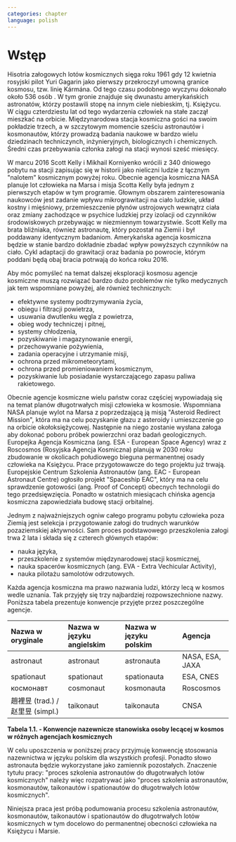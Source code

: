 ```yaml
---
categories: chapter
language: polish
---
```


# Wstęp

Hisotria załogowych lotów kosmicznych sięga roku 1961 gdy 12 kwietnia rosyjski pilot Yuri Gagarin jako pierwszy przekroczył umowną granice kosmosu, tzw. linię Kármána. Od tego czasu podobnego wyczynu dokonało około 536 osób <!-- TODO: quote needed -->. W tym gronie znajduje się dwunastu amerykańskich astronatów, którzy postawili stopę na innym ciele niebieskim, tj. Księżycu. W ciągu czterdziestu lat od tego wydarzenia człowiek na stałe zaczął mieszkać na orbicie. Międzynarodowa stacja kosmiczna gości na swoim pokładzie trzech, a w szczytowym momencie sześciu astronautów i kosmonautów, którzy prowadzą badania naukowe w bardzo wielu dziedzinach techniczynch, inżynieryjnych, biologicznych i chemicznych. Średni czas przebywania członka załogi na stacji wynosi sześć miesięcy.

W marcu 2016 Scott Kelly i Mikhail Korniyenko wrócili z 340 dniowego pobytu na stacji zapisując się w historii jako nieliczni ludzie z łącznym "nalotem" kosmicznym powyżej roku. Obecnie agencja kosmiczna NASA planuje lot człowieka na Marsa i misja Scotta Kelly była jednym z pierwszych etapów w tym programie. Głownym obszarem zainteresowania naukowców jest zadanie wpływu mikrograwitacji na ciało ludzkie, układ kostny i mięśniowy, przemieszczenie płynów ustrojowych wewnątrz ciała oraz zmiany zachodzące w psychice ludzkiej przy izolacji od czynników środowiskowych przebywając w niezmiennym towarzystwie. Scott Kelly ma brata bliźniaka, również astronautę, który pozostał na Ziemii i był poddawany identycznym badaniom. Amerykańska agencja kosmiczna będzie w stanie bardzo dokładnie zbadać wpływ powyższych czynników na ciało. Cykl adaptacji do grawitacji oraz badania po powrocie, którym poddani będą obaj bracia potrwają do końca roku 2016.

Aby móc pomyśleć na temat dalszej eksploracji kosmosu agencje kosmiczne muszą rozwiązać bardzo dużo problemów nie tylko medycznych jak tem wspomniane powyżej, ale również technicznych:

- efektywne systemy podtrzymywania życia,
- obiegu i filtracji powietrza,
- usuwania dwutlenku węgla z powietrza,
- obieg wody techniczej i pitnej,
- systemy chłodzenia,
- pozyskiwanie i magazynowanie energii,
- przechowywanie pożywienia,
- zadania operacyjne i utrzymanie misji,
- ochrona przed mikrometeorytami,
- ochrona przed promieniowaniem kosmicznym,
- pozyskiwanie lub posiadanie wystarczającego zapasu paliwa rakietowego.

Obecnie agencje kosmiczne wielu państw coraz częściej wypowiadają się na temat planów długotrwałych misji człowieka w kosmosie. Wspomniana NASA planuje wylot na Marsa z poprzedzającą ją misją "Asteroid Redirect Mission", która ma na celu pozyskanie głazu z asteroidy i umieszczenie go na orbicie okołoksiężycowej. Następnie na niego zostanie wysłana załoga aby dokonać poboru próbek powierzchni oraz badań geologicznych. Europejka Agencja Kosmiczna (ang. ESA - European Space Agency) wraz z Roscosmos (Rosyjska Agencja Kosmiczna) planują w 2030 roku <!-- TODO: Quote Needed --> zbudowanie w okolicach połudiowego bieguna permanentnej osady człowieka na Księżycu. Prace przygotowawcze do tego projektu już trwają. Europejskie Centrum Szkolenia Astronautów (ang. EAC - European Astronaut Centre) ogłosiło projekt "Spaceship EAC"<!-- TODO: Quote Needed -->, który ma na celu sprawdzenie gotowości (ang. Proof of Concept) obecnych technologii do tego przedsięwzięcia. Ponadto w ostatnich miesiącach chińska agencja kosmiczna zapowiedziała budowę stacji orbitalnej.

Jednym z najważniejszych ogniw całego programu pobytu człowieka poza Ziemią jest selekcja i przygotowanie załogi do trudnych warunków pozaziemskiej aktywności. Sam proces podstawowego przeszkolenia załogi trwa 2 lata i składa się z czterech głównych etapów:

- nauka języka,
- przeszkolenie z systemów międzynarodowej stacji kosmicznej,
- nauka spacerów kosmicznych (ang. EVA - Extra Vechicular Activity),
- nauka pilotażu samolotów odrzutowych.

Każda agencja kosmiczna ma prawo nazwania ludzi, którzy lecą w kosmos wedle uznania. Tak przyjęły się trzy najbardziej rozpowszechnione nazwy. Poniższa tabela prezentuje konwencje przyjęte przez poszczególne agencje.

<!-- TODO: Problem z tabelkami w index-pl jest split po trzech myślnikach -->
<!-- TODO: Definicja nazwy
- As for other countries, the Chinese use (in their language) the phrase “space navigating personnel”. Outsiders, not being able to speak Chinese often use “taikonaut” which merges the Chinese word for outer space and the common suffix naut. Similarly, the term “vyomanaut” is often used for prospective Indian personnel.
-->

| Nazwa w oryginale                | Nazwa w języku angielskim | Nazwa w języku polskim | Agencja         |
|:---------------------------------|:--------------------------|:-----------------------|:----------------|
| astronaut                        | astronaut                 | astronauta             | NASA, ESA, JAXA |
| spationaut                       | spationaut                | spationauta            | ESA, CNES       |
| космонавт                        | cosmonaut                 | kosmonauta             | Roscosmos       |
| 趙裡昱 (trad.) / 赵里昱 (simpl.) | taikonaut                 | taikonauta             | CNSA            |

**Tabela 1.1. - Konwencje nazewnicze stanowiska osoby lecącej w kosmos w różnych agencjach kosmicznych**

W celu uposzczenia w poniższej pracy przyjmuję konwencję stosowania nazewnictwa w języku polskim dla wszystkich profesji. Ponadto słowo astronauta będzie wykorzystane jako zamiennik pozostałych. Znaczenie tytułu pracy: "proces szkolenia astronautów do długotrwałych lotów kosmicznych" należy więc rozpatrywać jako "proces szkolenia astronautów, kosmonautów, taikonautów i spationautów do długotrwałych lotów kosmicznych".

Niniejsza praca jest próbą podumowania procesu szkolenia astronautów, kosmonautów, taikonautów i spationautów do długotrwałych lotów kosmicznych w tym docelowo do permanentnej obecności człowieka na Księżycu i Marsie.
